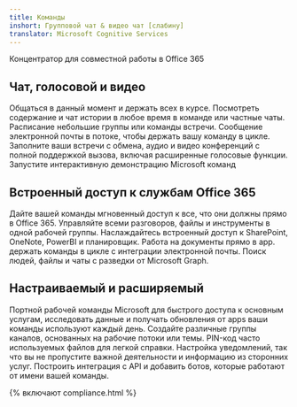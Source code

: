 ```yaml
---
title: Команды
inshort: Групповой чат & видео чат [слабину]
translator: Microsoft Cognitive Services
---
```



Концентратор для совместной работы в Office 365 

## Чат, голосовой и видео
Общаться в данный момент и держать всех в курсе. Посмотреть содержание и чат истории в любое время в команде или частные чаты. Расписание небольшие группы или команды встречи. Сообщение электронной почты в потоке, чтобы держать вашу команду в цикле. Заполните ваши встречи с обмена, аудио и видео конференций с полной поддержкой вызова, включая расширенные голосовые функции. 
Запустите интерактивную демонстрацию Microsoft команд 

## Встроенный доступ к службам Office 365
Дайте вашей команды мгновенный доступ к все, что они должны прямо в Office 365. Управляйте всеми разговоров, файлы и инструменты в одной рабочей группы. Наслаждайтесь встроенный доступ к SharePoint, OneNote, PowerBI и планировщик. Работа на документы прямо в app. держать команды в цикле с интеграции электронной почты. Поиск людей, файлы и чаты с разведки от Microsoft Graph. 

## Настраиваемый и расширяемый
Портной рабочей команды Microsoft для быстрого доступа к основным услугам, исследовать данные и получать обновления от apps ваши команды используют каждый день. Создайте различные группы каналов, основанных на рабочие потоки или темы. PIN-код часто используемых файлов для легкой справки. Настройка уведомлений, так что вы не пропустите важной деятельности и информацию из сторонних услуг. Построить интеграция с API и добавить ботов, которые работают от имени вашей команды. 




{% включают compliance.html %}

